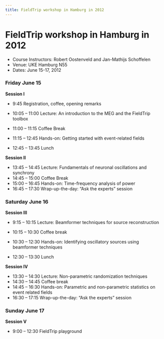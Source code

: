 ```yaml
---
title: FieldTrip workshop in Hamburg in 2012
---
```


# FieldTrip workshop in Hamburg in 2012

- Course Instructors: Robert Oostenveld and Jan-Mathijs Schoffelen
- Venue: UKE Hamburg N55
- Dates: June 15-17, 2012

### Friday June 15

**Session I**

- 9:45 Registration, coffee, opening remarks
- 10:05 – 11:00 Lecture: An introduction to the MEG and the FieldTrip toolbox
- 11:00 – 11:15 Coffee Break
- 11:15 – 12:45 Hands-on: Getting started with event-related fields

- 12:45 – 13:45 Lunch

**Session II**

- 13:45 – 14:45 Lecture: Fundamentals of neuronal oscillations and synchrony
- 14:45 – 15:00 Coffee Break
- 15:00 – 16:45 Hands-on: Time-frequency analysis of power
- 16:45 – 17:30 Wrap-up-the-day: “Ask the experts” session

### Saturday June 16

**Session III**

- 9:15 – 10:15 Lecture: Beamformer techniques for source reconstruction
- 10:15 – 10:30 Coffee break
- 10:30 – 12:30 Hands-on: Identifying oscillatory sources using beamformer techniques

- 12:30 – 13:30 Lunch

**Session IV**

- 13:30 – 14:30 Lecture: Non-parametric randomization techniques
- 14:30 – 14:45 Coffee break
- 14:45 – 16:30 Hands-on: Parametric and non-parametric statistics on event related fields
- 16:30 – 17:15 Wrap-up-the-day: “Ask the experts” session

### Sunday June 17

**Session V**

- 9:00 – 12:30 FieldTrip playground
